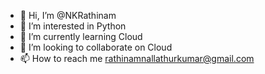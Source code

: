 - 👋 Hi, I’m @NKRathinam
- 👀 I’m interested in Python
- 🌱 I’m currently learning Cloud 
- 💞️ I’m looking to collaborate on Cloud
- 📫 How to reach me rathinamnallathurkumar@gmail.com

<!---
NKRathinam/NKRathinam is a ✨ special ✨ repository because its `README.md` (this file) appears on your GitHub profile.
You can click the Preview link to take a look at your changes.
--->

